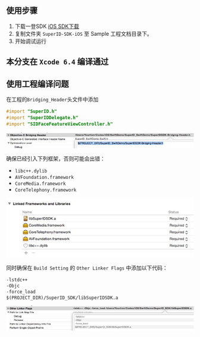 ## 使用步骤

1. 下载一登SDK [iOS SDK下载](https://github.com/SuperID/superid-ios-sdk/archive/master.zip)
2. 复制文件夹 `SuperID-SDK-iOS` 至 Sample 工程文档目录下。
3. 开始调试运行


## 本分支在 `Xcode 6.4` 编译通过

## 使用工程编译问题

在工程的```Bridging_Header```头文件中添加

```objective-c
#import "SuperID.h"
#import "SuperIDDelegate.h"
#import "SIDFaceFeatureViewController.h"
```

![](ScreenShot/Header.JPG)

确保已经引入下列框架，否则可能会出错：

- `libc++.dylib`
- `AVFoundation.framework`
- `CoreMedia.framework`
- `CoreTelephony.framework`

![](ScreenShot/Frameworks.JPG)

同时确保在 `Build Setting` 的 `Other Linker Flags` 中添加以下代码：

```
-lstdc++
-Objc
-force_load
$(PROJECT_DIR)/SuperID_SDK/libSuperIDSDK.a
```

![](ScreenShot/LinkFlag.JPG)



